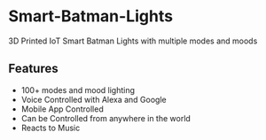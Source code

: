 # Smart-Batman-Lights
3D Printed IoT Smart Batman Lights with multiple modes and moods

## Features

- 100+ modes and mood lighting
- Voice Controlled with Alexa and Google
- Mobile App Controlled  
- Can be Controlled from anywhere in the world  
- Reacts to Music
